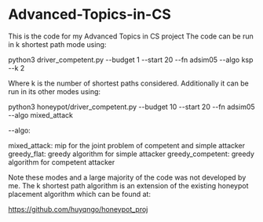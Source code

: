 # Advanced-Topics-in-CS 
This is the code for my Advanced Topics in CS project
The code can be run in k shortest path mode using:

python3 driver_competent.py --budget 1 --start 20 --fn adsim05 --algo ksp --k 2

Where k is the number of shortest paths considered.
Additionally it can be run in its other modes using:

python3 honeypot/driver_competent.py --budget 10 --start 20 --fn adsim05 --algo mixed_attack

--algo:

mixed_attack: mip for the joint problem of competent and simple attacker
greedy_flat: greedy algorithm for simple attacker
greedy_competent: greedy algorithm for competent attacker

Note these modes and a large majority of the code was not developed by me. The k shortest path algorithm is an extension of the existing honeypot placement algorithm which can be found at:

https://github.com/huyqngo/honeypot_proj 
